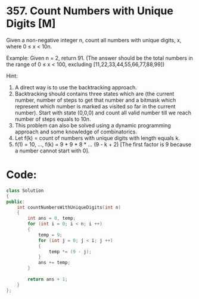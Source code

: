# 357. Count Numbers with Unique Digits [M]
Given a non-negative integer n, count all numbers with unique digits, x, where 0 ≤ x < 10n.

Example:
Given n = 2, return 91. (The answer should be the total numbers in the range of 0 ≤ x < 100, excluding [11,22,33,44,55,66,77,88,99])

Hint:

1. A direct way is to use the backtracking approach.
2. Backtracking should contains three states which are (the current number, number of steps to get that number and a bitmask which represent which number is marked as visited so far in the current number). Start with state (0,0,0) and count all valid number till we reach number of steps equals to 10n.
3. This problem can also be solved using a dynamic programming approach and some knowledge of combinatorics.
4. Let f(k) = count of numbers with unique digits with length equals k.
5. f(1) = 10, ..., f(k) = 9 * 9 * 8 * ... (9 - k + 2) [The first factor is 9 because a number cannot start with 0].

# Code:
```c++
class Solution 
{
public:
    int countNumbersWithUniqueDigits(int n) 
    {
        int ans = 0, temp;
        for (int i = 0; i < n; i ++)
        {
            temp = 9;
            for (int j = 0; j < i; j ++)
            {
                temp *= (9 - j);
            }
            ans += temp;
        }
        
        return ans + 1;
    }
};
```
